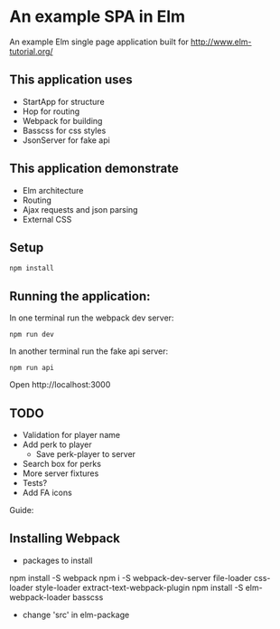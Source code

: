 # An example SPA in Elm

An example Elm single page application built for http://www.elm-tutorial.org/

## This application uses

- StartApp for structure
- Hop for routing
- Webpack for building
- Basscss for css styles
- JsonServer for fake api

## This application demonstrate

- Elm architecture
- Routing
- Ajax requests and json parsing
- External CSS

## Setup

```
npm install
```

## Running the application:

In one terminal run the webpack dev server:

```
npm run dev
```

In another terminal run the fake api server:

```
npm run api
```

Open http://localhost:3000

## TODO

- Validation for player name
- Add perk to player
  - Save perk-player to server
- Search box for perks
- More server fixtures
- Tests?
- Add FA icons

Guide:

## Installing Webpack

- packages to install

npm install -S webpack
npm i -S webpack-dev-server
file-loader
css-loader
style-loader
extract-text-webpack-plugin
npm install -S elm-webpack-loader
basscss

- change 'src' in elm-package




